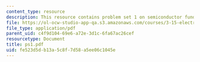 ```yaml
---
content_type: resource
description: This resource contains problem set 1 on semiconductor fundamentals.
file: https://ol-ocw-studio-app-qa.s3.amazonaws.com/courses/3-15-electrical-optical-magnetic-materials-and-devices-fall-2006/fe523d5db13a5c8f7d58a5ee06c1045e_ps1.pdf
file_type: application/pdf
parent_uid: c4f9d104-69e6-a72e-3d1c-6fa67ac26cef
resourcetype: Document
title: ps1.pdf
uid: fe523d5d-b13a-5c8f-7d58-a5ee06c1045e
---
```

